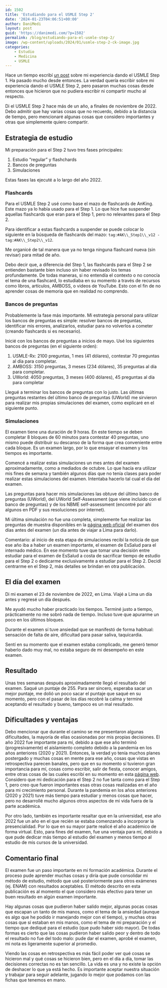 ```yaml
---
id: 1502
title: 'Estudiando para el USMLE Step 2'
date: '2024-01-23T04:06:51+00:00'
author: DaniMedi
layout: post
guid: 'https://danimedi.com/?p=1502'
permalink: /blog/estudiando-para-el-usmle-step-2/
image: /wp-content/uploads/2024/01/usmle-step-2-ck-image.jpg
categories:
    - Estudio
    - Medicina
    - USMLE
---
```


Hace un tiempo escribí [un post](https://danimedi.com/blog/dando-el-usmle-step-1/) sobre mi experiencia dando el USMLE Step 1. Ha pasado mucho desde entonces. La verdad quería escribir sobre mi experiencia dando el USMLE Step 2, pero pasaron muchas cosas desde entonces que hicieron que no pudiera escribir ni compartir mucho al respecto.

Di el USMLE Step 2 hace más de un año, a finales de noviembre de 2022. Debo admitir que hay varias cosas que no recuerdo, debido a la distancia de tiempo, pero mencionaré algunas cosas que considero importantes y otras que simplemente quiero compartir.

## Estrategia de estudio

Mi preparación para el Step 2 tuvo tres fases principales:

1. Estudio “regular” y flashchards
2. Bancos de preguntas
3. Simulaciones

Estas fases las ejecuté a lo largo del año 2022.

### Flashcards

Para el USMLE Step 2 usé como base el mazo de flashcards de AnKing. Este mazo ya lo había usado para el Step 1. Lo que hice fue suspender aquellas flashcards que eran para el Step 1, pero no relevantes para el Step 2.

Para identificar a estas flashcards a suspender se puede colocar lo siguiente en la búsqueda de flashcards del mazo: `tag:#AK\\_Step1\\_v12 -tag:#AK\\_Step2\\_v12`.

Me organicé de tal manera que ya no tenga ninguna flashcard nueva (sin revisar) para mitad de año.

Debo decir que, a diferencia del Step 1, las flashcards para el Step 2 se entienden bastante bien incluso sin haber revisado los temas profundamente. De todas maneras, si no entendía el contexto o no conocía el tema de una flashcard, lo estudiaba en su momento a través de recursos como libros, artículos, AMBOSS, o videos de YouTube. Esto con el fin de no aprender cosas de memoria que en realidad no comprendo.

### Bancos de preguntas

Probablemente la fase más importante. Mi estrategia personal para utilizar los bancos de preguntas es simple: resolver bancos de preguntas, identificar mis errores, analizarlos, estudiar para no volverlos a cometer (creando flashcards si es necesario).

Inicié con los bancos de preguntas a inicios de mayo. Usé los siguientes bancos de preguntas (en el siguiente orden):

1. USMLE-Rx: 2100 preguntas, 1 mes (41 dólares), contestar 70 preguntas al día para completar.
2. AMBOSS: 3150 preguntas, 3 meses (234 dólares), 35 preguntas al día para completar.
3. UWorld: 4050 preguntas, 3 meses (400 dólares), 45 preguntas al día para completar

Llegué a terminar los bancos de preguntas con lo justo. Las últimas preguntas restantes del último banco de preguntas (UWorld) me sirvieron para realizar mis propias simulaciones del examen, como explicaré en el siguiente punto.

### Simulaciones

El examen tiene una duración de 9 horas. En este tiempo se deben completar 8 bloques de 60 minutos para contestar 40 preguntas, uno mismo puede distribuir su descanso de la forma que crea conveniente entre cada bloque. Es un examen largo, por lo que ensayar el examen y los tiempos es importante.

Comencé a realizar estas simulaciones un mes antes del examen aproximadamente, como a mediados de octubre. Lo que hacía era utilizar mis fines de semana y también algunos días que no tenía clases para poder realizar estas simulaciones del examen. Intentaba hacerlo tal cual el día del examen.

Las preguntas para hacer mis simulaciones las obtuve del último banco de preguntas (UWorld), del UWorld Self-Assessment (que viene incluido con el banco de preguntas) y de los NBME self-assessment (encontré por ahí algunos en PDF y sus resoluciones por internet).

Mi última simulación no fue una completa, simplemente fue realizar las preguntas de muestra disponibles en la [página web oficial](https://www.usmle.org/prepare-your-exam/step-2-ck-materials/step-2-ck-sample-test-questions) del examen dos días antes del examen (un día antes de viajar a Lima para darlo).

Comentario: al inicio de esta etapa de simulaciones recibí la noticia de que ese año iba a haber un examen importante, el examen de EsSalud para el internado médico. En ese momento tuve que tomar una decisión entre estudiar para el examen de EsSalud a costa de sacrificar tiempo de estudio para el Step 2 o dedicarme exclusivamente a estudiar para el Step 2. Decidí centrarme en el Step 2, más detalles se brindan en otra publicación.

## El día del examen

Di mi examen el 23 de noviembre de 2022, en Lima. Viajé a Lima un día antes y regresé un día después.

Me ayudó mucho haber practicado los tiempos. Terminé justo a tiempo, prácticamente no me sobró nada de tiempo. Incluso tuve que apurarme un poco en los últimos bloques.

Durante el examen sí tuve ansiedad que se manifestó de forma habitual: sensación de falta de aire, dificultad para pasar saliva, taquicardia.

Sentí en su momento que el examen estaba complicado, me generó temor haberlo dado muy mal, no estaba seguro de mi desempeño en este examen.

## Resultado

Unas tres semanas después aproximadamente llegó el resultado del examen. Saqué un puntaje de 255. Para ser sincero, esperaba sacar un mejor puntaje, me dolió un poco sacar el puntaje que saqué en su momento, pero con el pasar de los días recobré la calma y terminé aceptando el resultado y bueno, tampoco es un mal resultado.

## Dificultades y ventajas

Debo mencionar que durante el camino se me presentaron algunas dificultades, la mayoría de ellas ocasionadas por mis propias decisiones. El año 2022 fue importante para mí, debido a que ese año terminó (progresivamente) el aislamiento completo debido a la pandemia en los años anteriores (2020 y 2021). Entonces, la verdad yo tenía muchos planes postergado y muchas cosas en mente para ese año, cosas que vistas en retrospectiva parecen banales, pero que en su momento sí tuvieron gran importancia para mí, cosas como escribir, salir de fiesta, conocer amigos, entre otras cosas de las cuales escribí en su momento en esta [página web](https://danimedi.com/blog/). Considero que mi dedicación para el Step 2 no fue tanta como para el Step 1, pero creo que fueron importantes esas otras cosas realizadas en el año para mi crecimiento personal. Durante la pandemia en los años anteriores (2020 y 2021) tuve más tiempo para estudiar y menos cosas que hacer, pero no desarrollé mucho algunos otros aspectos de mi vida fuera de la parte académica.

Por otro lado, también es importante resaltar que en la universidad, ese año 2022 fue un año en el que recién se estaba comenzando a incorporar la presencialidad. Por lo que en su mayor parte realicé el año académico de forma virtual. Esto, para fines del examen, fue una ventaja para mí, debido a que pude dedicar más tiempo al estudio del examen y menos tiempo al estudio de mis cursos de la universidad.

## Comentario final

El examen fue un paso importante en mi formación académica. Durante el proceso pude aprender muchas cosas y diría que pude consolidar mi método de estudio, método que usé posteriormente para otros exámenes (ej. ENAM) con resultados aceptables. El método descrito en esta publicación es al momento el que considero más efectivo para tener un buen resultado en algún examen importante.

Hay algunas cosas que pudieron haber salido mejor, algunas pocas cosas que escapan un tanto de mis manos, como el tema de la ansiedad (aunque es algo que he podido ir manejando mejor con el tiempo), y muchas otras cosas que sí estaban en mis manos, como el tema de mi preparación y el tiempo que dediqué para el estudio (que pudo haber sido mayor). De todas formas es cierto que las cosas pudieron haber salido peor y dentro de todo el resultado no fue del todo malo: pude dar el examen, aprobé el examen, mi nota es ligeramente superior al promedio.

Viendo las cosas en retrospectiva es más fácil poder ver qué cosas se hicieron mal y qué cosas se hicieron bien, pero en el día a día, tomar las decisiones correctas no es tan sencillo. La vida es una y no existe la opción de deshacer lo que ya está hecho. Es importante aceptar nuestra situación y trabajar para seguir adelante, jugando lo mejor que podamos con las fichas que tenemos en mano.